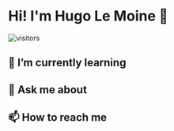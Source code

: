 # Hi! I'm Hugo Le Moine 👋
![visitors](https://visitor-badge.laobi.icu/badge?page_id=hugolmn.hugolmn&format=True)


## 🌱 I’m currently learning
## 💬 Ask me about
## 📫 How to reach me
